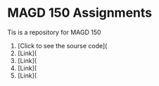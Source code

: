 # **MAGD 150 Assignments**

Tis is a repository for MAGD 150


1.  [Click to see the sourse code](
2.  [Link](
3.  [Link](
4.  [Link](
5.  [Link](
